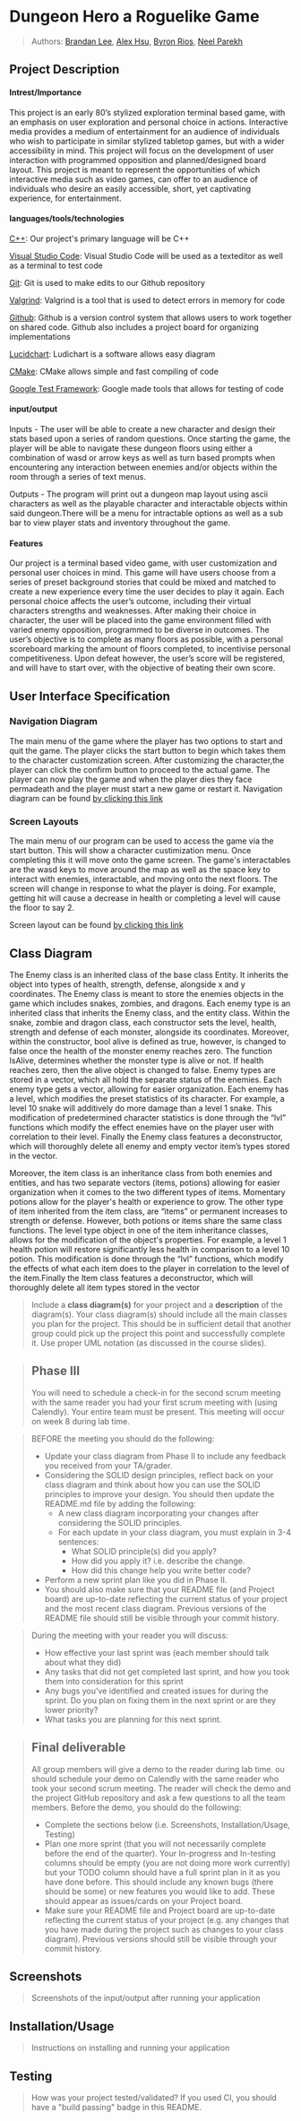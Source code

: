 # Dungeon Hero a Roguelike Game
 > Authors: [Brandan Lee](https://github.com/TwentyLives), [Alex Hsu](https://github.com/Ahsu055), [Byron Rios](https://github.com/br26244), [Neel Parekh](https://github.com/np2400)

## Project Description

 #### Intrest/Importance

This project is an early 80’s stylized exploration terminal based game, with an emphasis on user exploration and personal choice in actions.  Interactive media provides a medium of entertainment for an audience of individuals who wish to participate in similar stylized tabletop games, but with a wider accessibility in mind. This project will focus on the development of user interaction with programmed opposition and planned/designed board layout. This project is meant to represent the opportunities of which interactive media such as video games, can offer to an audience of individuals who desire an easily accessible, short, yet captivating experience, for entertainment.

 #### languages/tools/technologies

[C++](https://www.cplusplus.com/): Our project's primary language will be C++

[Visual Studio Code](https://code.visualstudio.com/): Visual Studio Code will be used as a texteditor as well as a terminal to test code

[Git](https://git-scm.com/): Git is used to make edits to our Github repository

[Valgrind](https://valgrind.org/): Valgrind is a tool that is used to detect errors in memory for code

[Github](https://github.com/): Github is a version control system that allows users to work together on shared code. Github also includes a project board for organizing implementations

[Lucidchart](https://www.lucidchart.com/): Ludichart is a software allows easy diagram

[CMake](https://cmake.org/): CMake allows simple and fast compiling of code

[Google Test Framework](https://github.com/google/googletest): Google made tools that allows for testing of code


 #### input/output

 Inputs - The user will be able to create a new character and design their stats based upon a series of random questions. Once starting the game, the player will be able to navigate these dungeon floors using either a combination of wasd or arrow keys as well as turn based prompts when encountering any interaction between enemies and/or objects within the room through a series of text menus.

 Outputs - The program will print out a dungeon map layout using ascii characters as well as the playable character and interactable objects within said dungeon.There will be a menu for intractable options as well as a sub bar to view player stats and inventory throughout the game.


 #### Features

 Our project is a terminal based video game, with user customization and personal user choices in mind. This game will have users choose from a series of preset background stories that could be mixed and matched to create a new experience every time the user decides to play it again. Each personal choice affects the user’s outcome, including their virtual characters strengths and weaknesses. After making their choice in character, the user will be placed into the game environment filled with varied enemy opposition, programmed to be diverse in outcomes. The user’s objective is to complete as many floors as possible, with a personal scoreboard marking the amount of floors completed, to incentivise personal competitiveness. Upon defeat however, the user’s score will be registered, and will have to start over, with the objective of beating their own score.
 
## User Interface Specification

### Navigation Diagram

The main menu of the game where the player has two options to start and quit the game. The player clicks the start button to begin which takes them to the character customization screen. After customizing the character,the player can click the confirm button to proceed to the actual game. The player can now play the game and when the player dies they face permadeath and the player must start a new game or restart it.
Navigation diagram can be found [by clicking this link](DesignDocs/Navigational_Diagram.pdf)

### Screen Layouts

The main menu of our program can be used to access the game via the start button. This will show a character custimization menu. Once completing this it will move onto the game screen. The game's interactables are the wasd keys to move around the map as well as the space key to interact with enemies, interactable, and moving onto the next floors. The screen will change in response to what the player is doing. For example, getting hit will cause a decrease in health or completing a level will cause the floor to say 2.

Screen layout can be found [by clicking this link](DesignDocs/Screen_Layouts.pdf)

## Class Diagram

The Enemy class is an inherited class of the base class Entity. It inherits the object into types of health, strength, defense, alongside  x and y coordinates. The Enemy class is meant to store the enemies objects in the game which includes snakes, zombies, and dragons. Each enemy type is an inherited class that inherits the Enemy class, and the entity class. Within the snake, zombie and dragon class, each constructor sets the level, health, strength and defense of each monster, alongside its coordinates. Moreover, within the constructor, bool alive is defined as true, however, is changed to false once the health of the monster enemy reaches zero. The function IsAlive, determines whether the monster type is alive or not. If health reaches zero, then the alive object is changed to false. Enemy types are stored in a vector, which all hold the separate status of the enemies. Each enemy type gets a vector, allowing for easier organization. Each enemy has a level, which modifies the preset statistics of its character. For example, a level 10 snake will additively do more damage than a level 1 snake. This modification of predetermined character statistics is done through the “lvl” functions which modify the effect enemies have on the player user with correlation to their level. Finally the Enemy class features a deconstructor, which will thoroughly delete all enemy and empty vector item’s types stored in the vector. 

Moreover, the item class is an inheritance class from both enemies and entities, and has two separate vectors (items, potions)  allowing for easier organization when it comes to the two different types of items. Momentary potions allow for the player's health or experience to grow. The other type of item inherited from the item class, are “items” or permanent increases to strength or defense. However, both potions or items share the same class functions. The level type object in one of the item inheritance classes, allows for the modification of the object's properties. For example, a level 1 health potion will restore significantly less health in comparison to a level 10 potion. This modification is done through the “lvl” functions, which modify the effects of what each item does to the player in correlation to the level of the item.Finally the Item class features a deconstructor, which will thoroughly delete all item types stored in the vector


 > Include a **class diagram(s)** for your project and a **description** of the diagram(s). Your class diagram(s) should include all the main classes you plan for the project. This should be in sufficient detail that another group could pick up the project this point and successfully complete it. Use proper UML notation (as discussed in the course slides).
 
 > ## Phase III
 > You will need to schedule a check-in for the second scrum meeting with the same reader you had your first scrum meeting with (using Calendly). Your entire team must be present. This meeting will occur on week 8 during lab time.
 
 > BEFORE the meeting you should do the following:
 > * Update your class diagram from Phase II to include any feedback you received from your TA/grader.
 > * Considering the SOLID design principles, reflect back on your class diagram and think about how you can use the SOLID principles to improve your design. You should then update the README.md file by adding the following:
 >   * A new class diagram incorporating your changes after considering the SOLID principles.
 >   * For each update in your class diagram, you must explain in 3-4 sentences:
 >     * What SOLID principle(s) did you apply?
 >     * How did you apply it? i.e. describe the change.
 >     * How did this change help you write better code?
 > * Perform a new sprint plan like you did in Phase II.
 > * You should also make sure that your README file (and Project board) are up-to-date reflecting the current status of your project and the most recent class diagram. Previous versions of the README file should still be visible through your commit history.
 
> During the meeting with your reader you will discuss: 
 > * How effective your last sprint was (each member should talk about what they did)
 > * Any tasks that did not get completed last sprint, and how you took them into consideration for this sprint
 > * Any bugs you've identified and created issues for during the sprint. Do you plan on fixing them in the next sprint or are they lower priority?
 > * What tasks you are planning for this next sprint.

 
 > ## Final deliverable
 > All group members will give a demo to the reader during lab time. ou should schedule your demo on Calendly with the same reader who took your second scrum meeting. The reader will check the demo and the project GitHub repository and ask a few questions to all the team members. 
 > Before the demo, you should do the following:
 > * Complete the sections below (i.e. Screenshots, Installation/Usage, Testing)
 > * Plan one more sprint (that you will not necessarily complete before the end of the quarter). Your In-progress and In-testing columns should be empty (you are not doing more work currently) but your TODO column should have a full sprint plan in it as you have done before. This should include any known bugs (there should be some) or new features you would like to add. These should appear as issues/cards on your Project board.
 > * Make sure your README file and Project board are up-to-date reflecting the current status of your project (e.g. any changes that you have made during the project such as changes to your class diagram). Previous versions should still be visible through your commit history. 
 
 ## Screenshots
 > Screenshots of the input/output after running your application
 ## Installation/Usage
 > Instructions on installing and running your application
 ## Testing
 > How was your project tested/validated? If you used CI, you should have a "build passing" badge in this README.
 
